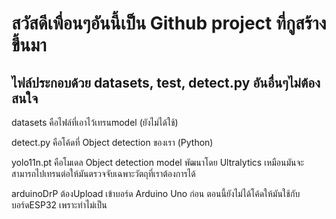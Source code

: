 # สวัสดีเพื่อนๆอันนี้เป็น Github project ที่กูสร้างขึ้นมา
## ไฟล์ประกอบด้วย datasets, test, detect.py อันอื่นๆไม่ต้องสนใจ
datasets คือไฟล์ที่เอาไว้เทรนmodel (ยังไม่ได้ใช้)

detect.py คือโค้ดที่ Object detection ของเรา (Python)

yolo11n.pt คือโมเดล Object detection model พัฒนาโดย Ultralytics เหมือนมันจะสามารถไปเทรนต่อให้มันตรวจจับเฉพาะวัตถุที่เราต้องการได้

arduinoDrP ต้องUpload เข้าบอร์ด Arduino Uno ก่อน ตอนนี้ยังไม่ได้โค้ดให้มันใช้กับบอร์ดESP32 เพราะทำไม่เป็น